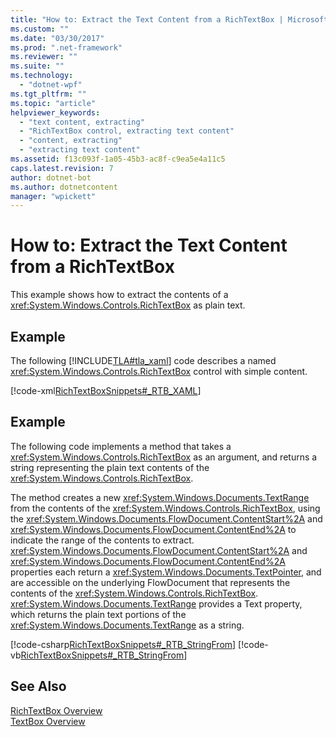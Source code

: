 ```yaml
---
title: "How to: Extract the Text Content from a RichTextBox | Microsoft Docs"
ms.custom: ""
ms.date: "03/30/2017"
ms.prod: ".net-framework"
ms.reviewer: ""
ms.suite: ""
ms.technology: 
  - "dotnet-wpf"
ms.tgt_pltfrm: ""
ms.topic: "article"
helpviewer_keywords: 
  - "text content, extracting"
  - "RichTextBox control, extracting text content"
  - "content, extracting"
  - "extracting text content"
ms.assetid: f13c093f-1a05-45b3-ac8f-c9ea5e4a11c5
caps.latest.revision: 7
author: dotnet-bot
ms.author: dotnetcontent
manager: "wpickett"
---
```

# How to: Extract the Text Content from a RichTextBox
This example shows how to extract the contents of a <xref:System.Windows.Controls.RichTextBox> as plain text.  
  
## Example  
 The following [!INCLUDE[TLA#tla_xaml](../../../../includes/tlasharptla-xaml-md.md)] code describes a named <xref:System.Windows.Controls.RichTextBox> control with simple content.  
  
 [!code-xml[RichTextBoxSnippets#_RTB_XAML](../../../../samples/snippets/csharp/VS_Snippets_Wpf/RichTextBoxSnippets/CSharp/Window1.xaml#_rtb_xaml)]  
  
## Example  
 The following code implements a method that takes a <xref:System.Windows.Controls.RichTextBox> as an argument, and returns a string representing the plain text contents of the <xref:System.Windows.Controls.RichTextBox>.  
  
 The method creates a new <xref:System.Windows.Documents.TextRange> from the contents of the <xref:System.Windows.Controls.RichTextBox>, using the <xref:System.Windows.Documents.FlowDocument.ContentStart%2A> and <xref:System.Windows.Documents.FlowDocument.ContentEnd%2A> to indicate the range of the contents to extract.  <xref:System.Windows.Documents.FlowDocument.ContentStart%2A> and <xref:System.Windows.Documents.FlowDocument.ContentEnd%2A> properties each return a <xref:System.Windows.Documents.TextPointer>, and are accessible on the underlying FlowDocument that represents the contents of the <xref:System.Windows.Controls.RichTextBox>.  <xref:System.Windows.Documents.TextRange> provides a Text property, which returns the plain text portions of the <xref:System.Windows.Documents.TextRange> as a string.  
  
 [!code-csharp[RichTextBoxSnippets#_RTB_StringFrom](../../../../samples/snippets/csharp/VS_Snippets_Wpf/RichTextBoxSnippets/CSharp/Window1.xaml.cs#_rtb_stringfrom)]
 [!code-vb[RichTextBoxSnippets#_RTB_StringFrom](../../../../samples/snippets/visualbasic/VS_Snippets_Wpf/RichTextBoxSnippets/visualbasic/window1.xaml.vb#_rtb_stringfrom)]  
  
## See Also  
 [RichTextBox Overview](../../../../docs/framework/wpf/controls/richtextbox-overview.md)   
 [TextBox Overview](../../../../docs/framework/wpf/controls/textbox-overview.md)